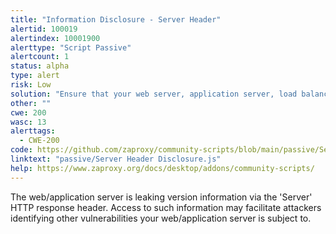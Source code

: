 ```yaml
---
title: "Information Disclosure - Server Header"
alertid: 100019
alertindex: 10001900
alerttype: "Script Passive"
alertcount: 1
status: alpha
type: alert
risk: Low
solution: "Ensure that your web server, application server, load balancer, etc. is configured to suppress the 'Server' header  or provide generic details. "
other: ""
cwe: 200
wasc: 13
alerttags: 
  - CWE-200
code: https://github.com/zaproxy/community-scripts/blob/main/passive/Server%20Header%20Disclosure.js
linktext: "passive/Server Header Disclosure.js"
help: https://www.zaproxy.org/docs/desktop/addons/community-scripts/
---
```

The web/application server is leaking version information via the 'Server' HTTP response header. Access to such information may facilitate attackers identifying other vulnerabilities your web/application server  is subject to.

